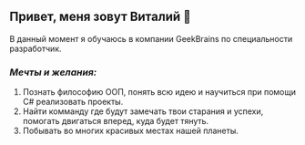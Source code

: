 ## __Привет, меня зовут Виталий__ 👋

В данный момент я обучаюсь в компании GeekBrains по специальности разработчик.
### _Мечты и желания:_

1. Познать философию ООП, понять всю идею и научиться при помощи С# реализовать проекты.
2. Найти комманду где будут замечать твои старания и успехи, помогать двигаться вперед, куда будет тянуть.
3. Побывать во многих красивых местах нашей планеты.
